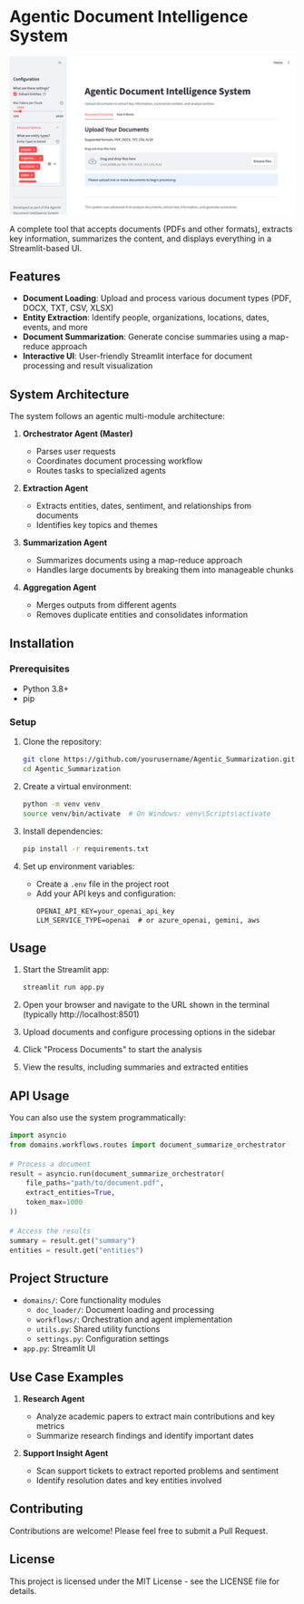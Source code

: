 # Agentic Document Intelligence System

![img.png](img.png)

A complete tool that accepts documents (PDFs and other formats), extracts key information, summarizes the content, and displays everything in a Streamlit-based UI.

## Features

- **Document Loading**: Upload and process various document types (PDF, DOCX, TXT, CSV, XLSX)
- **Entity Extraction**: Identify people, organizations, locations, dates, events, and more
- **Document Summarization**: Generate concise summaries using a map-reduce approach
- **Interactive UI**: User-friendly Streamlit interface for document processing and result visualization

## System Architecture

The system follows an agentic multi-module architecture:

1. **Orchestrator Agent (Master)**
   - Parses user requests
   - Coordinates document processing workflow
   - Routes tasks to specialized agents

2. **Extraction Agent**
   - Extracts entities, dates, sentiment, and relationships from documents
   - Identifies key topics and themes

3. **Summarization Agent**
   - Summarizes documents using a map-reduce approach
   - Handles large documents by breaking them into manageable chunks

4. **Aggregation Agent**
   - Merges outputs from different agents
   - Removes duplicate entities and consolidates information

## Installation

### Prerequisites

- Python 3.8+
- pip

### Setup

1. Clone the repository:
   ```bash
   git clone https://github.com/yourusername/Agentic_Summarization.git
   cd Agentic_Summarization
   ```

2. Create a virtual environment:
   ```bash
   python -m venv venv
   source venv/bin/activate  # On Windows: venv\Scripts\activate
   ```

3. Install dependencies:
   ```bash
   pip install -r requirements.txt
   ```

4. Set up environment variables:
   - Create a `.env` file in the project root
   - Add your API keys and configuration:
     ```
     OPENAI_API_KEY=your_openai_api_key
     LLM_SERVICE_TYPE=openai  # or azure_openai, gemini, aws
     ```

## Usage

1. Start the Streamlit app:
   ```bash
   streamlit run app.py
   ```

2. Open your browser and navigate to the URL shown in the terminal (typically http://localhost:8501)

3. Upload documents and configure processing options in the sidebar

4. Click "Process Documents" to start the analysis

5. View the results, including summaries and extracted entities

## API Usage

You can also use the system programmatically:

```python
import asyncio
from domains.workflows.routes import document_summarize_orchestrator

# Process a document
result = asyncio.run(document_summarize_orchestrator(
    file_paths="path/to/document.pdf",
    extract_entities=True,
    token_max=1000
))

# Access the results
summary = result.get("summary")
entities = result.get("entities")
```

## Project Structure

- `domains/`: Core functionality modules
  - `doc_loader/`: Document loading and processing
  - `workflows/`: Orchestration and agent implementation
  - `utils.py`: Shared utility functions
  - `settings.py`: Configuration settings
- `app.py`: Streamlit UI

## Use Case Examples

1. **Research Agent**
   - Analyze academic papers to extract main contributions and key metrics
   - Summarize research findings and identify important dates

2. **Support Insight Agent**
   - Scan support tickets to extract reported problems and sentiment
   - Identify resolution dates and key entities involved

## Contributing

Contributions are welcome! Please feel free to submit a Pull Request.

## License

This project is licensed under the MIT License - see the LICENSE file for details.
